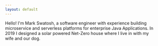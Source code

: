 ```yaml
---
layout: default
---
```


Hello! I'm Mark Swatosh, a software engineer with experience building microservice and serverless platforms for enterprise Java Applications. In 2019 I designed a solar powered Net-Zero house where I live in with my wife and our dog.
